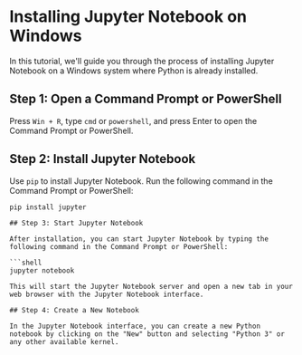 # Installing Jupyter Notebook on Windows

In this tutorial, we'll guide you through the process of installing Jupyter Notebook on a Windows system where Python is already installed.

## Step 1: Open a Command Prompt or PowerShell

Press `Win + R`, type `cmd` or `powershell`, and press Enter to open the Command Prompt or PowerShell.

## Step 2: Install Jupyter Notebook

Use `pip` to install Jupyter Notebook. Run the following command in the Command Prompt or PowerShell:

```shell
pip install jupyter

## Step 3: Start Jupyter Notebook

After installation, you can start Jupyter Notebook by typing the following command in the Command Prompt or PowerShell:

```shell
jupyter notebook

This will start the Jupyter Notebook server and open a new tab in your web browser with the Jupyter Notebook interface.

## Step 4: Create a New Notebook

In the Jupyter Notebook interface, you can create a new Python notebook by clicking on the "New" button and selecting "Python 3" or any other available kernel.
